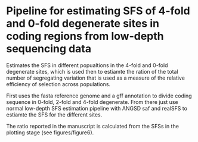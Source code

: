 # Pipeline for estimating SFS of 4-fold and 0-fold degenerate sites in coding regions from low-depth sequencing data

Estimates the SFS in different popualtions in the 4-fold and 0-fold degenerate sites, which is used then to estiamte the ration of the total number of segregating variation that is used as a measure of the relative efficiency of selection across populations.

First uses the fasta reference genome and a gff annotation to divide coding sequence in 0-fold, 2-fold and 4-fold degenerate. From there just use normal low-depth SFS estimation pipeline with ANGSD saf and realSFS to estiamte the SFS for the different sites. 

The ratio reported in the manuscript is calculated from the SFSs in the plotting stage (see figures/figure6).